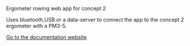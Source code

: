 
Ergometer rowing web app for concept 2

Uses bluetooth,USB or a data-server to connect the app to the concept 2 ergometer with a PM3-5. 

[Go to the documentation website](https://tijmenvangulik.github.io/Ergometerspace/)

